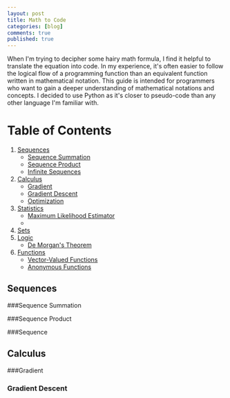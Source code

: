 ```yaml
---
layout: post
title: Math to Code
categories: [blog]
comments: true
published: true
---
```

<script src="https://cdnjs.cloudflare.com/ajax/libs/mathjax/2.7.0/MathJax.js?config=TeX-AMS-MML_HTMLorMML" type="text/javascript"></script>

When I'm trying to decipher some hairy math formula, I find it helpful to translate the equation into code. In my experience, it's often easier to follow the logical flow of a programming function than an equivalent function written in mathematical notation. This guide is intended for programmers who want to gain a deeper understanding of mathematical notations and concepts. I decided to use Python as it's closer to pseudo-code than any other language I'm familiar with.

# Table of Contents

1. [Sequences](#Sequences)
    - [Sequence Summation](#Sequence-Summation)
    - [Sequence Product](#Sequence-Product)
    - [Infinite Sequences](#Infinite-Sequences)
2. [Calculus](#Calculus)
    - [Gradient](#Gradient)
    - [Gradient Descent](#Gradient-Descent)
    - [Optimization](#Optimization)
3. [Statistics](#Statistics)
    - [Maximum Likelihood Estimator](#Maximum-Likelihood-Estimator)
    - 
4. [Sets](#Logic)
5. [Logic](#Logic)
    - [De Morgan's Theorem](#De-Morgan's-Theorem)
6. [Functions](#Functions)
    - [Vector-Valued Functions](#Vector-Valued-Functions)
    - [Anonymous Functions](#Anonymous-Functions)


## Sequences
###Sequence Summation

###Sequence Product

###Sequence


## Calculus
###Gradient

### Gradient Descent


